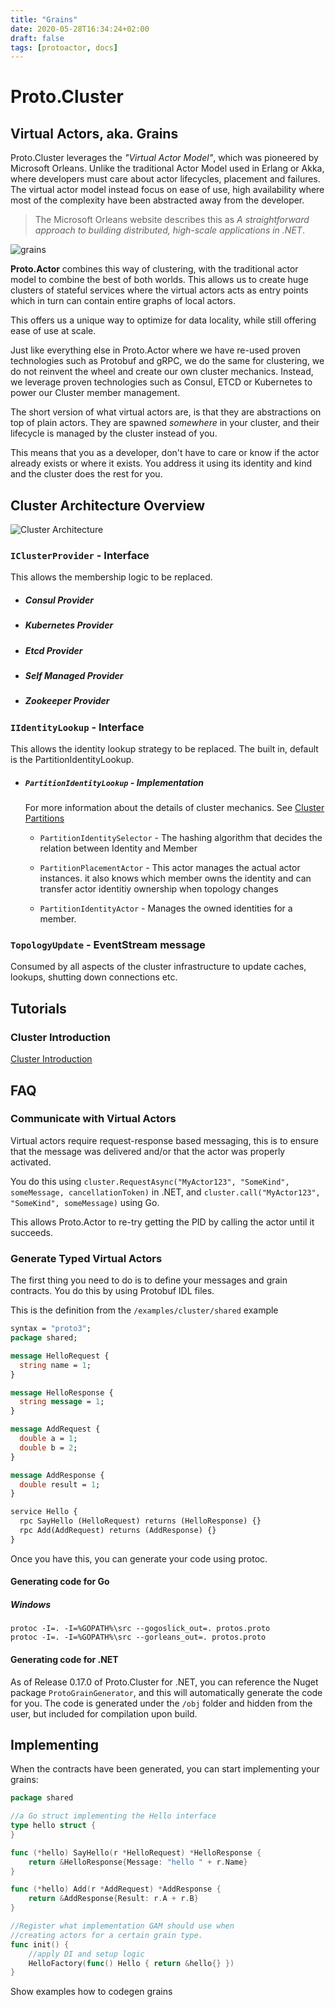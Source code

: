 ```yaml
---
title: "Grains"
date: 2020-05-28T16:34:24+02:00
draft: false
tags: [protoactor, docs]
---
```


# Proto.Cluster

## Virtual Actors, aka. Grains

Proto.Cluster leverages the _"Virtual Actor Model"_, which was pioneered by Microsoft Orleans.
Unlike the traditional Actor Model used in Erlang or Akka, where developers must care about actor lifecycles, placement and failures.
The virtual actor model instead focus on ease of use, high availability where most of the complexity have been abstracted away from the developer.

> The Microsoft Orleans website describes this as _A straightforward approach to building distributed, high-scale applications in .NET_.

![grains](/images/grains.png)

**Proto.Actor** combines this way of clustering, with the traditional actor model to combine the best of both worlds.
This allows us to create huge clusters of stateful services where the virtual actors acts as entry points which in turn can contain entire graphs of local actors.

This offers us a unique way to optimize for data locality, while still offering ease of use at scale.

Just like everything else in Proto.Actor where we have re-used proven technologies such as Protobuf and gRPC, we do the same for clustering, we do not reinvent the wheel and create our own cluster mechanics.
Instead, we leverage proven technologies such as Consul, ETCD or Kubernetes to power our Cluster member management.

The short version of what virtual actors are, is that they are abstractions on top of plain actors.
They are spawned _somewhere_ in your cluster, and their lifecycle is managed by the cluster instead of you.

This means that you as a developer, don't have to care or know if the actor already exists or where it exists.
You address it using its identity and kind and the cluster does the rest for you.

## Cluster Architecture Overview

![Cluster Architecture](/images/cluster-architecture.png)

### `IClusterProvider` - Interface

This allows the membership logic to be replaced.

- ##### Consul Provider
- ##### Kubernetes Provider
- ##### Etcd Provider
- ##### Self Managed Provider
- ##### Zookeeper Provider

### `IIdentityLookup` - Interface

This allows the identity lookup strategy to be replaced.
The built in, default is the PartitionIdentityLookup.

- ##### `PartitionIdentityLookup` - Implementation

  For more information about the details of cluster mechanics.
  See [Cluster Partitions](cluster-partitions.md)

  - `PartitionIdentitySelector` - The hashing algorithm that decides the relation between Identity and Member

  - `PartitionPlacementActor` - This actor manages the actual actor instances. it also knows which member owns the identity and can transfer actor identitiy ownership when topology changes

  - `PartitionIdentityActor` - Manages the owned identities for a member.

### `TopologyUpdate` - EventStream message

Consumed by all aspects of the cluster infrastructure to update caches, lookups, shutting down connections etc.

## Tutorials

### Cluster Introduction

[Cluster Introduction](/docs/cluster/intro/clusterintro)

## FAQ

### Communicate with Virtual Actors

Virtual actors require request-response based messaging, this is to ensure that the message was delivered and/or that the actor was properly activated.

You do this using `cluster.RequestAsync("MyActor123", "SomeKind", someMessage, cancellationToken)` in .NET, and `cluster.call("MyActor123", "SomeKind", someMessage)` using Go.

This allows Proto.Actor to re-try getting the PID by calling the actor until it succeeds.

### Generate Typed Virtual Actors

The first thing you need to do is to define your messages and grain contracts.
You do this by using Protobuf IDL files.

This is the definition from the `/examples/cluster/shared` example

```protobuf
syntax = "proto3";
package shared;

message HelloRequest {
  string name = 1;
}

message HelloResponse {
  string message = 1;
}

message AddRequest {
  double a = 1;
  double b = 2;
}

message AddResponse {
  double result = 1;
}

service Hello {
  rpc SayHello (HelloRequest) returns (HelloResponse) {}
  rpc Add(AddRequest) returns (AddResponse) {}
}
```

Once you have this, you can generate your code using protoc.

#### Generating code for Go

##### Windows

```text
protoc -I=. -I=%GOPATH%\src --gogoslick_out=. protos.proto
protoc -I=. -I=%GOPATH%\src --gorleans_out=. protos.proto
```

#### Generating code for .NET

As of Release 0.17.0 of Proto.Cluster for .NET, you can reference the Nuget package `ProtoGrainGenerator`, and this will automatically generate the code for you.
The code is generated under the `/obj` folder and hidden from the user, but included for compilation upon build.

## Implementing

When the contracts have been generated, you can start implementing your grains:

```go
package shared

//a Go struct implementing the Hello interface
type hello struct {
}

func (*hello) SayHello(r *HelloRequest) *HelloResponse {
	return &HelloResponse{Message: "hello " + r.Name}
}

func (*hello) Add(r *AddRequest) *AddResponse {
	return &AddResponse{Result: r.A + r.B}
}

//Register what implementation GAM should use when
//creating actors for a certain grain type.
func init() {
	//apply DI and setup logic
	HelloFactory(func() Hello { return &hello{} })
}
```

Show examples how to codegen grains
